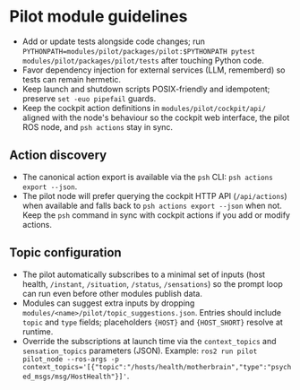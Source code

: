 # Pilot module guidelines

- Add or update tests alongside code changes; run `PYTHONPATH=modules/pilot/packages/pilot:$PYTHONPATH pytest modules/pilot/packages/pilot/tests` after touching Python code.
- Favor dependency injection for external services (LLM, rememberd) so tests can remain hermetic.
- Keep launch and shutdown scripts POSIX-friendly and idempotent; preserve `set -euo pipefail` guards.
- Keep the cockpit action definitions in `modules/pilot/cockpit/api/` aligned with the node's behaviour so the cockpit web interface, the pilot ROS node, and `psh actions` stay in sync.

## Action discovery

- The canonical action export is available via the `psh` CLI: `psh actions export --json`.
- The pilot node will prefer querying the cockpit HTTP API (`/api/actions`) when available and falls back to `psh actions export --json` when not. Keep the `psh` command in sync with cockpit actions if you add or modify actions.

## Topic configuration

- The pilot automatically subscribes to a minimal set of inputs (host health, `/instant`, `/situation`, `/status`, `/sensations`) so the prompt loop can run even before other modules publish data.
- Modules can suggest extra inputs by dropping `modules/<name>/pilot/topic_suggestions.json`. Entries should include `topic` and `type` fields; placeholders `{HOST}` and `{HOST_SHORT}` resolve at runtime.
- Override the subscriptions at launch time via the `context_topics` and `sensation_topics` parameters (JSON). Example: `ros2 run pilot pilot_node --ros-args -p context_topics='[{"topic":"/hosts/health/motherbrain","type":"psyched_msgs/msg/HostHealth"}]'`.
